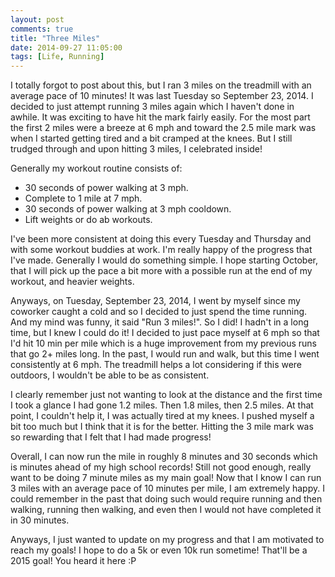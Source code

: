 ```yaml
---
layout: post
comments: true
title: "Three Miles"
date: 2014-09-27 11:05:00
tags: [Life, Running]
---
```


I totally forgot to post about this, but I ran 3 miles on the treadmill with an average pace of 10 minutes! It was
last Tuesday so September 23, 2014. I decided to just attempt running 3 miles again which I haven't done in awhile.
It was exciting to have hit the mark fairly easily. For the most part the first 2 miles were a breeze at 6 mph and
toward the 2.5 mile mark was when I started getting tired and a bit cramped at the knees. But I still trudged through
and upon hitting 3 miles, I celebrated inside!

<!--more-->

Generally my workout routine consists of:

* 30 seconds of power walking at 3 mph.
* Complete to 1 mile at 7 mph.
* 30 seconds of power walking at 3 mph cooldown.
* Lift weights or do ab workouts.

I've been more consistent at doing this every Tuesday and Thursday and with some workout buddies at work. I'm really
happy of the progress that I've made. Generally I would do something simple. I hope starting October, that I will
pick up the pace a bit more with a possible run at the end of my workout, and heavier weights.

Anyways, on Tuesday, September 23, 2014, I went by myself since my coworker caught a cold and so I decided to just spend
the time running. And my mind was funny, it said "Run 3 miles!". So I did! I hadn't in a long time, but I knew I could
do it! I decided to just pace myself at 6 mph so that I'd hit 10 min per mile which is a huge improvement from my
previous runs that go 2+ miles long. In the past, I would run and walk, but this time I went consistently at 6 mph.
The treadmill helps a lot considering if this were outdoors, I wouldn't be able to be as consistent.

I clearly remember just not wanting to look at the distance and the first time I took a glance I had gone 1.2 miles.
Then 1.8 miles, then 2.5 miles. At that point, I couldn't help it, I was actually tired at my knees. I pushed myself
a bit too much but I think that it is for the better. Hitting the 3 mile mark was so rewarding that I felt that I had
made progress!

Overall, I can now run the mile in roughly 8 minutes and 30 seconds which is minutes ahead of my high school records!
Still not good enough, really want to be doing 7 minute miles as my main goal! Now that I know I can run 3 miles with
an average pace of 10 minutes per mile, I am extremely happy. I could remember in the past that doing such would
require running and then walking, running then walking, and even then I would not have completed it in 30 minutes.

Anyways, I just wanted to update on my progress and that I am motivated to reach my goals! I hope to do a 5k or even
10k run sometime! That'll be a 2015 goal! You heard it here :P
